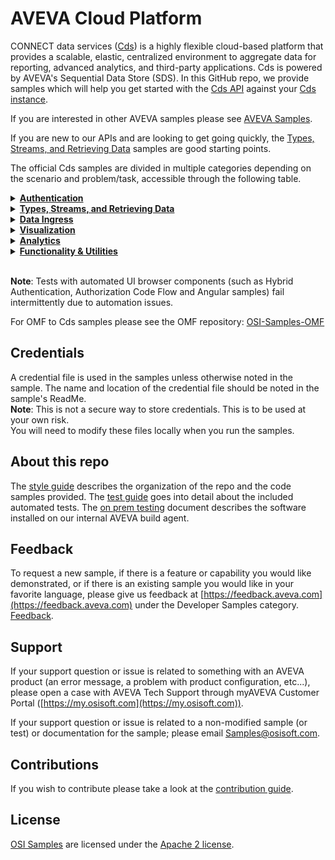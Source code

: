 # AVEVA Cloud Platform

CONNECT data services ([Cds](https://www.aveva.com/en/products/aveva-pi-system/)) is a highly flexible cloud-based platform that provides a scalable, elastic,
centralized environment to aggregate data for reporting, advanced analytics, and third-party applications. Cds is powered by AVEVA's Sequential Data Store (SDS). In this GitHub repo, we provide samples which will help you get started with the [Cds API](https://ocs-docs.osisoft.com/) against your [Cds instance](https://cloud.osisoft.com/welcome).

If you are interested in other AVEVA samples please see [AVEVA Samples](https://github.com/osisoft/OSI-Samples).

If you are new to our APIs and are looking to get going quickly, the  [Types, Streams, and Retrieving Data](https://github.com/osisoft/OSI-Samples-OCS/blob/main/docs/COMMON_ACTIONS.md) samples are good starting points.

The official Cds samples are divided in multiple categories depending on the scenario and problem/task, accessible through the following table. 



<details><summary><a href="https://github.com/osisoft/OSI-Samples-OCS/blob/main/docs/AUTHENTICATION.md"><b>Authentication</b></a></summary>
<table align="middle" width="100%">
  <tr>
    <td align="middle" valign="top">
      <b>
        <a href="https://github.com/osisoft/sample-adh-authentication_client_credentials-dotnet">Client Credentials</a>
      </b>
      <br />
      Click for
      <a href="docs/AUTHENTICATION.md"> details </a>
      on this type of authentication
      <br />
      <br />
      <table align="middle">
        <tr>
          <td align="middle">
            <a href="https://github.com/osisoft/sample-adh-authentication_client_credentials-dotnet">.NET Libraries</a>
          </td>
        </tr>
        <tr>
          <td align="middle">
            <a href="https://github.com/osisoft/sample-adh-authentication_client_credentials_simple-dotnet">.NET REST API</a>
          </td>
        </tr>
        <tr>
          <td align="middle">
            <a href="https://github.com/osisoft/sample-adh-authentication_client_credentials_simple-java">Java</a>
          </td>
        </tr>
        <tr>
          <td align="middle">
            <a href="https://github.com/osisoft/sample-adh-authentication_client_credentials_simple-nodejs">NodeJS</a>
          </td>
        </tr>
        <tr>
          <td align="middle">
            <a href="https://github.com/osisoft/sample-adh-authentication_client_credentials_simple-postman">Postman</a>
          </td>
        </tr>
        <tr>
          <td align="middle">
            <a href="https://github.com/osisoft/sample-adh-authentication_client_credentials_simple-powershell">Powershell</a>
          </td>
        </tr>
        <tr>
          <td align="middle">
            <a href="https://github.com/osisoft/sample-adh-authentication_client_credentials_simple-python">Python</a>
          </td>
        </tr>
        <tr>
          <td align="middle">
            <a href="https://github.com/osisoft/sample-adh-authentication_client_credentials_simple-rust">Rust</a>
          </td>
        </tr>
      </table>
    </td>
    <td align="middle" valign="top">
      <b>
        <a href="https://github.com/osisoft/sample-adh-authentication_hybrid-dotnet"> Hybrid Flow</a>
      </b>
      <br />
      Click for
      <a href="docs/AUTHENTICATION.md"> details </a>
      on this type of authentication
      <br />
      <br />
      <table align="middle">
        <tr>
          <td align="middle">
            <a href="https://github.com/osisoft/sample-adh-authentication_hybrid-dotnet">.NET</a>
          </td>
        </tr>
      </table>
    </td>
  </tr>
  <tr>
    <td align="middle" valign="top">
      <b>
        <a href="docs/AUTHENTICATION.md"> Authorization Code + PKCE </a>
      </b>
      <br />
      Click for
      <a href="docs/AUTHENTICATION.md"> details </a>
      on this type of authentication
      <br />
      <br />
      <table align="middle">
        <tr>
          <td align="middle">
            <a href="https://github.com/osisoft/sample-adh-authentication_authorization-dotnet">.NET</a>
          </td>
        </tr>
        <tr>
          <td align="middle">
            <a href="https://github.com/osisoft/sample-adh-authentication_authorization-nodejs">NodeJS</a>
          </td>
        </tr>
        <tr>
          <td align="middle">
            <a href="https://github.com/osisoft/sample-adh-authentication_authorization-python">Python</a>
          </td>
        </tr>
      </table>
    </td>
    <td></td>
  </tr>
</table>
</details>

<details><summary><a href="https://github.com/osisoft/OSI-Samples-OCS/blob/main/docs/COMMON_ACTIONS.md"><b>Types, Streams, and Retrieving Data</b></a></summary>
<table align="middle" width="100%">
  <tr>
    <td align="middle" valign="top">
      <b>
        <a href="docs/SDS_WAVEFORM.md"> Read & Write Data with Custom Index</a>
      </b>
      <br />
      This sample covers CRUD operations against the SDS APIs using a non-time series data type called Waveform to illustrate example use cases. (Recommended starting sample)
      <a href="docs/SDS_WAVEFORM.md"> Details </a>
      <br />
      <br />
      <table align="middle">
        <tr>
          <td align="middle">
            <a href="https://github.com/osisoft/sample-adh-waveform_libraries-dotnet">.NET Libraries</a>
          </td>
        </tr>
        <tr>
          <td align="middle">
            <a href="https://github.com/osisoft/sample-adh-waveform_rest_api-dotnet">.NET REST API</a>
          </td>
        </tr>
        <tr>
          <td align="middle">
            <a href="https://github.com/osisoft/sample-adh-waveform-java">
              Java
            </a>
          </td>
        </tr>
        <tr>
          <td align="middle">
            <a href="https://github.com/osisoft/sample-adh-waveform-angular">
              Angular
            </a>
          </td>
        </tr>
        <tr>
          <td align="middle">
            <a href="https://github.com/osisoft/sample-adh-waveform-nodejs">
              NodeJS
            </a>
          </td>
        </tr>
        <tr>
          <td align="middle">
            <a href="https://github.com/osisoft/sample-adh-waveform-python">
              Python
            </a>
          </td>
        </tr>
      </table>
    </td>
    <td align="middle" valign="top">
      <b>
        <a href="docs/SDS_TIME_SERIES.md">Read & Write Time-Series Data</a>
      </b>
      <br />
      This is similar to the Custom Index Data sample but instead uses a time-series data type to illustrate example use cases. (Recommended starting sample)
      <a href="docs/SDS_TIME_SERIES.md"> Details </a>
      <br />
      <br />
      <table align="middle">
        <tr>
          <td align="middle">
            <a href="https://github.com/osisoft/sample-adh-time_series-python">
              Python
            </a>
          </td>
        </tr>
        <tr>
          <td align="middle">
            <a href="https://github.com/osisoft/sample-adh-time_series-dotnet">
              .NET
            </a>
          </td>
        </tr>
      </table>
    </td>
    <tr>
    <td align="middle" valign="top">
      <b>
        <a href="docs/PI_TO_ADH_READ_DATA.md"> PI to Cds Read Only Streams </a>
      </b>
      <br />
      Covers how to invoke SDS REST APIs via the sample client libraries to read data from PI to Cds streams ingressed to CONNECT data services.
      <br />
      <br />
      <table align="middle">
        <tr>
          <td align="middle">
            <a href="https://github.com/osisoft/sample-pi-to-adh-read-only-data-dotnet">.NET</a>
          </td>
        </tr>
        <tr>
          <td align="middle">
            <a href="https://github.com/osisoft/sample-pi-to-adh-read-only-data-python">Python</a>
          </td>
        </tr>
      </table>
    </td>
    <td></td>
  </tr>
  </tr>
</table>
</details>

<details><summary><a href="https://github.com/osisoft/OSI-Samples-OCS/blob/main/docs/DATA_INGRESS.md"><b>Data Ingress</b></a></summary>
<table align="middle" width="100%">
  <tr>
    <td align="middle" valign="top">
      <b>
        <a href="https://github.com/osisoft/sample-adh-omf_ingress-dotnet">OMF Ingress</a>
      </b>
      <br />
      Covers the basic functionality of configuring and using the OMF Ingress
      <br />
      <br />
      <table align="middle">
        <tr>
          <td align="middle">
            <a href="https://github.com/osisoft/sample-adh-omf_ingress-dotnet">
              .NET
            </a>
          </td>
        </tr>
      </table>
    </td>
    <td align="middle" valign="top">
      <b>
        <a href="https://github.com/osisoft/sample-adh-bulk_upload-dotnet"> Bulk Upload </a>
      </b>
      <br />
      Demonstrates how to build a Bulk Upload utility that sends SDS objects
      from json files
      <br />
      <br />
      <table align="middle">
        <tr>
          <td align="middle">
            <a href="https://github.com/osisoft/sample-adh-bulk_upload-dotnet">.NET</a>
          </td>
        </tr>
      </table>
    </td>
  </tr>
  <tr>
    <td align="middle" valign="top">
      <b>
        <a href="https://github.com/osisoft/sample-adh-csv_to_adh-dotnet">CSV to Cds</a>
      </b>
      <br />
      Shows how to send a basic csv file to Cds using SDS calls
      <br />
      <br />
      <table align="middle">
        <tr>
          <td align="middle">
            <a href="https://github.com/osisoft/sample-adh-csv_to_adh-dotnet">.NET</a>
          </td>
        </tr>
      </table>
    </td>
    <td></td>
  </tr>
  </table>
</details>
  
<details><summary><a href="https://github.com/osisoft/OSI-Samples-OCS/blob/main/docs/VISUALIZATION.md"><b>Visualization</b></a></summary>
<table align="middle" width="100%">
<tr>
  <td align="middle" valign="top">
    <b>
      <a href="https://github.com/osisoft/sample-adh-grafana_backend_plugin-datasource">Grafana</a>
    </b>
    <br />
    Demonstrates how to build a Grafana plugin that retrieves stream data from
    Sequential Data Store
    <br />
    <br />
    <table align="middle">
      <tr>
        <td align="middle">
          <a href="https://github.com/osisoft/sample-adh-grafana_backend_plugin-datasource">NodeJS</a>
        </td>
      </tr>
    </table>
  </td>
  <td align="middle" valign="top" width="50%">
    <b>
      <a href="https://github.com/osisoft/sample-sds-visualization-angular">SDS Visualization</a>
    </b>
    <br />
    This sample demonstrates a basic visualization application that can find and trend values from streams in the Sequential Data Store.
    <br />
    <br />
    <table align="middle">
      <tr>
        <td align="middle">
          <a href="https://github.com/osisoft/sample-sds-visualization-angular">Angular</a>
        </td>
      </tr>
    </table>
  </td>
  </tr>
  <tr>
    <td align="middle" valign="top" width="50%">
      <b>
        <a href="docs/ASSETS.md">Assets</a>
      </b>
      <br />
      These samples highlight basic operations with Assets in Cds, including create, update, data retrieval, and delete operations on Assets.
      <a href="docs/ASSETS.md"> Details </a>
      <br />
      <br />
      <table align="middle">
        <tr>
          <td align="middle">
            <a href="https://github.com/osisoft/sample-adh-assets_rest_api-dotnet">.NET</a>
          </td>
        </tr>
        <tr>
          <td align="middle">
            <a href="https://github.com/osisoft/sample-adh-assets-python">Python</a>
          </td>
        </tr>
      </table>
    </td>
    <td align="middle" valign="top" width="50%">
      <b>
        <a href="https://github.com/osisoft/sample-ocs-data_retrieval-power_query_m">Power Query M</a>
      </b>
      <br />
      Shows how to pull data into applications that support Power Query M, such as Power BI and Microsoft Excel.
      <br />
      <br />
      <table align="middle">
        <tr>
          <td align="middle">
            <a href="https://github.com/osisoft/sample-ocs-data_retrieval-power_query_m">Power Query M</a>
          </td>
        </tr>
      </table>
    </td>
  </tr>
</table>
</details>
  
<details><summary><a href="https://github.com/osisoft/OSI-Samples-OCS/blob/main/docs/ANALYTICS.md"><b>Analytics</b></a></summary>
<table align="middle" width="100%">
  <tr>
    <td align="middle" valign="top">
      <b>
        <a href="docs/DATA_VIEWS.md"> Data Views </a>
      </b>
      <br />
      These samples highlight basic operations of Data Views for Cds, including
      creation, updating, getting data from and deletion of Data Views.
      <a href="docs/DATA_VIEWS.md">Details</a>
      <br />
      <br />
      <table align="middle">
        <tr>
          <td align="middle">
            <a href="https://github.com/osisoft/sample-adh-data_views-java">
              Java
            </a>
          </td>
        </tr>
        <tr>
          <td align="middle">
            <a href="https://github.com/osisoft/sample-adh-data_views-python">
              Python
            </a>
          </td>
        </tr>
        <tr>
          <td align="middle">
            <a href="https://github.com/osisoft/sample-adh-data_views-dotnet">
              .NET
            </a>
          </td>
        </tr>
      </table>
    </td>
    <td align="middle" valign="top">
      <b>
        <a href="https://github.com/osisoft/sample-adh-data_views_jupyter-python">Data Views Jupyter</a>
      </b>
      <br />
      This sample demonstrates how to utilize Cds Data Views to do some basic
      data analysis using Python Jupyter Notebook.
      <br />
      <br />
      <table align="middle">
        <tr>
          <td align="middle">
            <a href="https://github.com/osisoft/sample-adh-data_views_jupyter-python">Jupyter Notebook</a>
          </td>
        </tr>
      </table>
    </td>
  </tr>
  <tr>
    <td align="middle" valign="top">
      <b>
        <a href="https://github.com/osisoft/sample-adh-data_views_r-r">Data Views R</a>
      </b>
      <br />
      Demonstrates how to create a data frame in R from an Cds Data View
      <br />
      <br />
      <table align="middle">
        <tr>
          <td align="middle">
            <a href="https://github.com/osisoft/sample-adh-data_views_r-r">R</a>
          </td>
        </tr>
      </table>
    </td>
    <td></td>
  </tr>
</table>
</details>

<details><summary><a href="https://github.com/osisoft/OSI-Samples-OCS/blob/main/docs/OTHER.md"><b>Functionality & Utilities</b></a></summary>
<table align="middle" width="100%">
 <tr>
    <td align="middle" valign="top">
      <b>
        <a href="https://github.com/osisoft/sample-adh-uom-dotnet">UOM</a>
      </b>
      <br />
      Covers the basic functionality of the UOM system on Cds
      <br />
      <br />
      <table align="middle">
        <tr>
          <td align="middle">
            <a href="https://github.com/osisoft/sample-adh-uom-dotnet">
              .NET
            </a>
          </td>
        </tr>
      </table>
    </td>
    <td align="middle" valign="top">
      <b>
        <a href="https://github.com/osisoft/sample-adh-namespace_data_copy-python">Namespace Data Copy</a>
      </b>
      <br />
      Copies Data Views, Assets, and Streams from a source Namespace to a destination Namespace
      <br />
      <br />
      <table align="middle">
        <tr>
          <td align="middle">
            <a href="https://github.com/osisoft/sample-adh-namespace_data_copy-python">
              Python
            </a>
          </td>
        </tr>
      </table>
    </td>
  </tr>
  <tr>
    <td align="middle" valign="top">
      <b>
        <a href="docs/SAMPLE_LIBRARIES.md"> Sample Libraries </a>
      </b>
      <br />
      These sample libraries are used as the base for the other samples. They
      are designed to be straightforward implementations of the REST APIs. They
      are for use in the samples.
      <a href="docs/SAMPLE_LIBRARIES.md"> Details </a>
      <br />
      <br />
      <table align="middle">
        <tr>
          <td align="middle">
            <a
              href="https://github.com/osisoft/sample-adh-sample_libraries-java"
            >
              Java
            </a>
          </td>
        </tr>
        <tr>
          <td align="middle">
            <a
              href="https://github.com/osisoft/sample-adh-sample_libraries-python"
            >
              Python
            </a>
          </td>
        </tr>
      </table>
    </td>
    <td align="middle" valign="top">
      <b>
        <a href="https://github.com/osisoft/sample-ocs-security_management-python">Security Management</a>
      </b>
      <br />
      Covers security configuration within Cds. This includes creating a custom role, creating a user, inviting a user, setting Access Control Lists (ACLs) for collections, setting ACLs for collection items, setting an owner for a collection item, and retrieving access rights.
      <br />
      <br />
      <table align="middle">
        <tr>
          <td align="middle">
            <a href="https://github.com/osisoft/sample-ocs-security_management-python">
              Python
            </a>
          </td>
        </tr>
      </table>
    </td>
  </tr>
  <tr>
    <td align="middle" valign="top">
      <b>
        <a href="https://github.com/osisoft/sample-ocs-stream_type_change-python"> Stream Type Change </a>
      </b>
      <br />
      This sample highlights changing an Cds Stream's underlying SDS Type. The main purpose of this sample is to demonstrate the steps necessary to change the underlying SDS Type, and the secondary purpose is to provide an as-is utility to perform this Type change on PI Adapter v1.1 Streams after upgrading to v1.2.
      <br />
      <br />
      <table align="middle">
        <tr>
          <td align="middle">
            <a
              href="https://github.com/osisoft/sample-ocs-stream_type_change-python"
            >
              Python
            </a>
          </td>
        </tr>
      </table>
    </td>
    <td align="middle" valign="top">
      <b>
        <a href="https://github.com/osisoft/sample-adh-pi_to_adh_transfer_verification-powershell"> PI to CONNECT data services Transfer Verification Sample </a>
      </b>
      <br />
      This sample can be used to compare data stored in a PI Data Archive to data written to CONNECT data services through the PI to CONNECT data services agent.
      <br />
      <br />
      <table align="middle">
        <tr>
          <td align="middle">
            <a
              href="https://github.com/osisoft/sample-adh-pi_to_adh_transfer_verification-powershell"
            >
              PowerShell
            </a>
          </td>
        </tr>
      </table>
    </td>
  </tr>
  <tr>
    <td align="middle" valign="top">
      <b>
        <a href="https://github.com/osisoft/sample-adh-data_hub_to_pi-python"> CONNECT data services to PI </a>
      </b>
      <br />
      This sample uses REST API calls to the Sequential Data Store of CONNECT data services to collect Types, Streams, and data and create corresponding PI Tags in a Data Archive through OMF messages.
      <br />
      <br />
      <table align="middle">
        <tr>
          <td align="middle">
            <a
              href="https://github.com/osisoft/sample-adh-data_hub_to_pi-python"
            >
              Python
            </a>
          </td>
        </tr>
      </table>
    </td>
    <td align="middle" valign="top">
    </td>
  </tr>
</table>
</details>
<br>

**Note**: Tests with automated UI browser components (such as Hybrid Authentication, Authorization Code Flow and Angular samples) fail intermittently due to automation issues.

For OMF to Cds samples please see the OMF repository: [OSI-Samples-OMF](https://github.com/AVEVA/AVEVA-Samples-OMF)

## Credentials

A credential file is used in the samples unless otherwise noted in the sample. The name and location of the credential file should be noted in the sample's ReadMe.  
**Note**: This is not a secure way to store credentials. This is to be used at your own risk.  
You will need to modify these files locally when you run the samples.

## About this repo

The [style guide](https://github.com/osisoft/.github/blob/main/STYLE_GUIDE.md) describes the organization of the repo and the code samples provided. The [test guide](https://github.com/osisoft/.github/blob/main/TEST_GUIDE.md) goes into detail about the included automated tests. The [on prem testing](https://github.com/osisoft/.github/blob/main/ON_PREM_TESTING.md) document describes the software installed on our internal AVEVA build agent.

## Feedback

To request a new sample, if there is a feature or capability you would like demonstrated, or if there is an existing sample you would like in your favorite language, please give us feedback at [https://feedback.aveva.com](https://feedback.aveva.com) under the Developer Samples category. [Feedback](https://datahub.feedback.aveva.com/ideas/search?category=7135134109509567625&query=sample).

## Support

If your support question or issue is related to something with an AVEVA product (an error message, a problem with product configuration, etc...), please open a case with AVEVA Tech Support through myAVEVA Customer Portal ([https://my.osisoft.com](https://my.osisoft.com)).

If your support question or issue is related to a non-modified sample (or test) or documentation for the sample; please email Samples@osisoft.com.

## Contributions

If you wish to contribute please take a look at the [contribution guide](https://github.com/osisoft/.github/blob/main/CONTRIBUTING.md).

## License

[OSI Samples](https://github.com/osisoft/OSI-Samples) are licensed under the [Apache 2 license](LICENSE).
